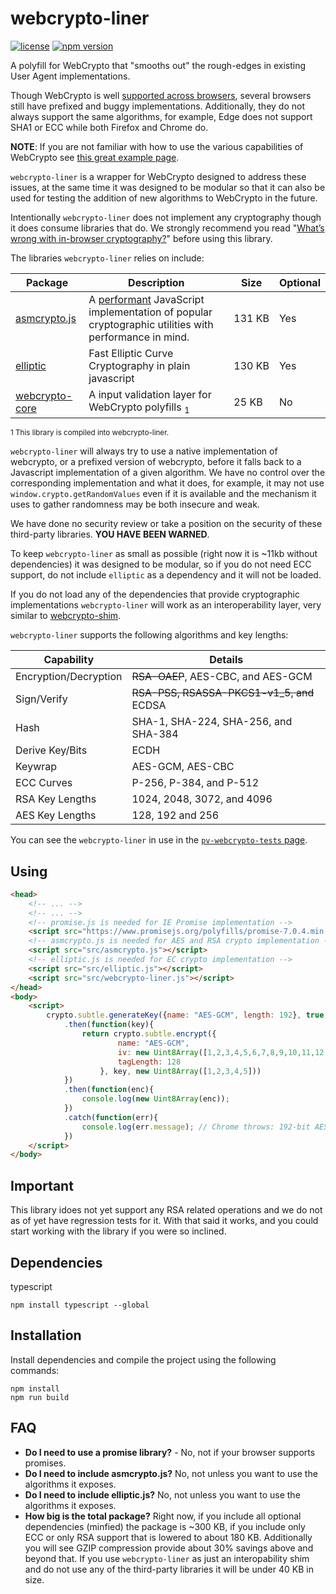 # webcrypto-liner
[![license](https://img.shields.io/badge/license-MIT-green.svg?style=flat)](https://raw.githubusercontent.com/PeculiarVentures/webcrypto-liner/master/LICENSE)
[![npm version](https://badge.fury.io/js/webcrypto-liner.svg)](https://badge.fury.io/js/webcrypto-liner)

A polyfill for WebCrypto that "smooths out" the rough-edges in existing User Agent implementations.

Though WebCrypto is well [supported across browsers](http://caniuse.com/cryptography), several browsers still have prefixed and buggy implementations. Additionally, they do not always support the same algorithms, for example, Edge does not support SHA1 or ECC while both Firefox and Chrome do. 

**NOTE**: If you are not familiar with how to use the various capabilities of WebCrypto see [this great example  page](https://github.com/diafygi/webcrypto-examples).

`webcrypto-liner` is a wrapper for WebCrypto designed to address these issues, at the same time it was designed to be modular so that it can also be used for testing the addition of new algorithms to WebCrypto in the future.

Intentionally `webcrypto-liner` does not implement any cryptography though it does consume libraries that do. We strongly recommend you read "[What’s wrong with in-browser cryptography?](https://tonyarcieri.com/whats-wrong-with-webcrypto)" before using this library.

The libraries `webcrypto-liner` relies on include:

| Package                                                    | Description                                                                            | Size   | Optional    |
|------------------------------------------------------------|----------------------------------------------------------------------------------------|--------|-------------|
| [asmcrypto.js](https://github.com/vibornoff/asmcrypto.js/) | A [performant](https://medium.com/@encryb/comparing-performance-of-javascript-cryptography-libraries-42fb138116f3) JavaScript implementation of popular cryptographic utilities with performance in mind. | 131&#160;KB | Yes |
| [elliptic](https://github.com/indutny/elliptic)            | Fast Elliptic Curve Cryptography in plain javascript                                   | 130&#160;KB | Yes  |
| [webcrypto-core](https://github.com/PeculiarVentures/webcrypto-core)            | A input validation layer for WebCrypto polyfills <sub>1</sub>    | 25&#160;KB | No  |
<sub>1 This library is compiled into webcrypto-liner.</sub>

`webcrypto-liner` will always try to use a native implementation of webcrypto, or a prefixed version of webcrypto, before it falls back to a Javascript implementation of a given algorithm. We have no control over the corresponding implementation and what it does, for example, it may not use `window.crypto.getRandomValues` even if it is available and the mechanism it uses to gather randomness may be both insecure and weak.

We have done no security review or take a position on the security of these third-party libraries. **YOU HAVE BEEN WARNED**.

To keep `webcrypto-liner` as small as possible (right now it is ~11kb without dependencies) it was designed to be modular, so if you do not need ECC support, do not include `elliptic` as a dependency and it will not be loaded.

If you do not load any of the dependencies that provide cryptographic implementations `webcrypto-liner` will work as an interoperability layer, very similar to [webcrypto-shim](https://github.com/vibornoff/webcrypto-shim).

`webcrypto-liner` supports the following algorithms and key lengths:

| Capability                | Details                                       |
|---------------------------|-----------------------------------------------|
| Encryption/Decryption     | ~~RSA-OAEP~~, AES-CBC, and AES-GCM                |
| Sign/Verify               | ~~RSA-PSS, RSASSA-PKCS1-v1_5, and~~ ECDSA              |
| Hash                      | SHA-1, SHA-224, SHA-256, and SHA-384          |
| Derive Key/Bits           | ECDH                                          |
| Keywrap                   | AES-GCM, AES-CBC                              |
| ECC Curves                | P-256, P-384, and  P-512                      |
| RSA Key Lengths           | 1024, 2048, 3072, and 4096                    |
| AES Key Lengths           | 128, 192 and 256                              |

You can see the `webcrypto-liner` in use in the [`pv-webcrypto-tests` page](https://peculiarventures.github.io/pv-webcrypto-tests/).

## Using

```html
<head>
    <!-- ... -->
    <!-- ... -->
    <!-- promise.js is needed for IE Promise implementation -->
    <script src="https://www.promisejs.org/polyfills/promise-7.0.4.min.js"></script>
    <!-- asmcrypto.js is needed for AES and RSA crypto implementation -->
    <script src="src/asmcrypto.js"></script>
    <!-- elliptic.js is needed for EC crypto implementation -->
    <script src="src/elliptic.js"></script>
    <script src="src/webcrypto-liner.js"></script>
</head>
<body>
    <script> 
        crypto.subtle.generateKey({name: "AES-GCM", length: 192}, true, ["encrypt", "decrypt"])
            .then(function(key){
                return crypto.subtle.encrypt({
                        name: "AES-GCM", 
                        iv: new Uint8Array([1,2,3,4,5,6,7,8,9,10,11,12,13,14,15,16]),
                        tagLength: 128
                    }, key, new Uint8Array([1,2,3,4,5]))
            })
            .then(function(enc){
                console.log(new Uint8Array(enc));
            })
            .catch(function(err){
                console.log(err.message); // Chrome throws: 192-bit AES keys are not supported
            })
    </script>
</body>
```


## Important
This library idoes not yet support any RSA related operations and we do not as of yet have regression tests for it. With that said it works, and you could start working with the library if you were so inclined.

## Dependencies
typescript
```
npm install typescript --global
```

## Installation
Install dependencies and compile the project using the following commands:

```
npm install
npm run build
```

## FAQ
- **Do I need to use a promise library?** - No, not if your browser supports promises.
- **Do I need to include asmcrypto.js?** No, not unless you want to use the algorithms it exposes.
- **Do I need to include elliptic.js?** No, not unless you want to use the algorithms it exposes.
- **How big is the total package?** Right now, if you include all optional dependencies (minfied) the package is ~300 KB, if you include only ECC or only RSA support that is lowered to about 180 KB. Additionally you will see GZIP compression provide about 30% savings above and beyond that. If you use `webcrypto-liner` as just an interopability shim and do not use any of the third-party libraries it will be under 40 KB in size.

